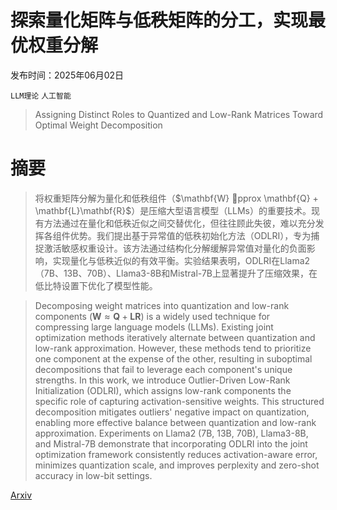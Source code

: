 # 探索量化矩阵与低秩矩阵的分工，实现最优权重分解

发布时间：2025年06月02日

`LLM理论` `人工智能`

> Assigning Distinct Roles to Quantized and Low-Rank Matrices Toward Optimal Weight Decomposition

# 摘要

> 将权重矩阵分解为量化和低秩组件（$\mathbf{W} pprox \mathbf{Q} + \mathbf{L}\mathbf{R}$）是压缩大型语言模型（LLMs）的重要技术。现有方法通过在量化和低秩近似之间交替优化，但往往顾此失彼，难以充分发挥各组件优势。我们提出基于异常值的低秩初始化方法（ODLRI），专为捕捉激活敏感权重设计。该方法通过结构化分解缓解异常值对量化的负面影响，实现量化与低秩近似的有效平衡。实验结果表明，ODLRI在Llama2（7B、13B、70B）、Llama3-8B和Mistral-7B上显著提升了压缩效果，在低比特设置下优化了模型性能。

> Decomposing weight matrices into quantization and low-rank components ($\mathbf{W} \approx \mathbf{Q} + \mathbf{L}\mathbf{R}$) is a widely used technique for compressing large language models (LLMs). Existing joint optimization methods iteratively alternate between quantization and low-rank approximation. However, these methods tend to prioritize one component at the expense of the other, resulting in suboptimal decompositions that fail to leverage each component's unique strengths. In this work, we introduce Outlier-Driven Low-Rank Initialization (ODLRI), which assigns low-rank components the specific role of capturing activation-sensitive weights. This structured decomposition mitigates outliers' negative impact on quantization, enabling more effective balance between quantization and low-rank approximation. Experiments on Llama2 (7B, 13B, 70B), Llama3-8B, and Mistral-7B demonstrate that incorporating ODLRI into the joint optimization framework consistently reduces activation-aware error, minimizes quantization scale, and improves perplexity and zero-shot accuracy in low-bit settings.

[Arxiv](https://arxiv.org/abs/2506.02077)